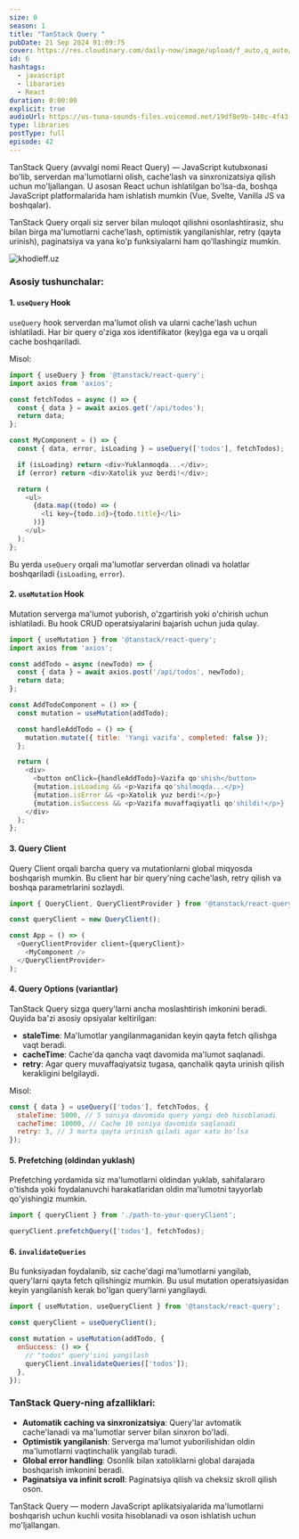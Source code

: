 ```yaml
---
size: 0
season: 1
title: "TanStack Query "
pubDate: 21 Sep 2024 01:09:75
cover: https://res.cloudinary.com/daily-now/image/upload/f_auto,q_auto/v1/posts/9f63eb7e3f432cc6c8d75d28d60494be?_a=AQAEufR
id: 6
hashtags:
  - javascript
  - libararies
  - React
duration: 0:00:00
explicit: true
audioUrl: https://us-tuna-sounds-files.voicemod.net/19df8e9b-140c-4f43-8c0e-09c162821765-1658350707858.mp3
type: libraries
postType: full
episode: 42
---
```

TanStack Query (avvalgi nomi React Query) — JavaScript kutubxonasi bo'lib, serverdan ma'lumotlarni olish, cache'lash va sinxronizatsiya qilish uchun mo'ljallangan. U asosan React uchun ishlatilgan bo'lsa-da, boshqa JavaScript platformalarida ham ishlatish mumkin (Vue, Svelte, Vanilla JS va boshqalar).

TanStack Query orqali siz server bilan muloqot qilishni osonlashtirasiz, shu bilan birga ma'lumotlarni cache'lash, optimistik yangilanishlar, retry (qayta urinish), paginatsiya va yana ko'p funksiyalarni ham qo'llashingiz mumkin.



![khodieff.uz](https://i.ytimg.com/vi/lVLz_ASqAio/maxresdefault.jpg "RTK , khodieff.uz")

### Asosiy tushunchalar:



#### 1. `useQuery` Hook

`useQuery` hook serverdan ma'lumot olish va ularni cache'lash uchun ishlatiladi. Har bir query o'ziga xos identifikator (key)ga ega va u orqali cache boshqariladi.

Misol:

```javascript
import { useQuery } from '@tanstack/react-query';
import axios from 'axios';

const fetchTodos = async () => {
  const { data } = await axios.get('/api/todos');
  return data;
};

const MyComponent = () => {
  const { data, error, isLoading } = useQuery(['todos'], fetchTodos);

  if (isLoading) return <div>Yuklanmoqda...</div>;
  if (error) return <div>Xatolik yuz berdi!</div>;

  return (
    <ul>
      {data.map((todo) => (
        <li key={todo.id}>{todo.title}</li>
      ))}
    </ul>
  );
};
```

Bu yerda `useQuery` orqali ma'lumotlar serverdan olinadi va holatlar boshqariladi (`isLoading`, `error`).

#### 2. `useMutation` Hook

Mutation serverga ma'lumot yuborish, o'zgartirish yoki o'chirish uchun ishlatiladi. Bu hook CRUD operatsiyalarini bajarish uchun juda qulay.

```javascript
import { useMutation } from '@tanstack/react-query';
import axios from 'axios';

const addTodo = async (newTodo) => {
  const { data } = await axios.post('/api/todos', newTodo);
  return data;
};

const AddTodoComponent = () => {
  const mutation = useMutation(addTodo);

  const handleAddTodo = () => {
    mutation.mutate({ title: 'Yangi vazifa', completed: false });
  };

  return (
    <div>
      <button onClick={handleAddTodo}>Vazifa qo'shish</button>
      {mutation.isLoading && <p>Vazifa qo'shilmoqda...</p>}
      {mutation.isError && <p>Xatolik yuz berdi!</p>}
      {mutation.isSuccess && <p>Vazifa muvaffaqiyatli qo'shildi!</p>}
    </div>
  );
};
```

#### 3. Query Client

Query Client orqali barcha query va mutationlarni global miqyosda boshqarish mumkin. Bu client har bir query'ning cache'lash, retry qilish va boshqa parametrlarini sozlaydi.

```javascript
import { QueryClient, QueryClientProvider } from '@tanstack/react-query';

const queryClient = new QueryClient();

const App = () => (
  <QueryClientProvider client={queryClient}>
    <MyComponent />
  </QueryClientProvider>
);
```

#### 4. Query Options (variantlar)

TanStack Query sizga query'larni ancha moslashtirish imkonini beradi. Quyida ba'zi asosiy opsiyalar keltirilgan:

* **staleTime**: Ma'lumotlar yangilanmaganidan keyin qayta fetch qilishga vaqt beradi.
* **cacheTime**: Cache'da qancha vaqt davomida ma'lumot saqlanadi.
* **retry**: Agar query muvaffaqiyatsiz tugasa, qanchalik qayta urinish qilish kerakligini belgilaydi.

Misol:

```javascript
const { data } = useQuery(['todos'], fetchTodos, {
  staleTime: 5000, // 5 soniya davomida query yangi deb hisoblanadi
  cacheTime: 10000, // Cache 10 soniya davomida saqlanadi
  retry: 3, // 3 marta qayta urinish qiladi agar xato bo'lsa
});
```

#### 5. Prefetching (oldindan yuklash)

Prefetching yordamida siz ma'lumotlarni oldindan yuklab, sahifalararo o'tishda yoki foydalanuvchi harakatlaridan oldin ma'lumotni tayyorlab qo'yishingiz mumkin.

```javascript
import { queryClient } from './path-to-your-queryClient';

queryClient.prefetchQuery(['todos'], fetchTodos);
```

#### 6. `invalidateQueries`

Bu funksiyadan foydalanib, siz cache'dagi ma'lumotlarni yangilab, query'larni qayta fetch qilishingiz mumkin. Bu usul mutation operatsiyasidan keyin yangilanish kerak bo'lgan query'larni yangilaydi.

```javascript
import { useMutation, useQueryClient } from '@tanstack/react-query';

const queryClient = useQueryClient();

const mutation = useMutation(addTodo, {
  onSuccess: () => {
    // "todos" query'sini yangilash
    queryClient.invalidateQueries(['todos']);
  },
});
```

### TanStack Query-ning afzalliklari:

* **Automatik caching va sinxronizatsiya**: Query'lar avtomatik cache'lanadi va ma'lumotlar server bilan sinxron bo'ladi.
* **Optimistik yangilanish**: Serverga ma'lumot yuborilishidan oldin ma'lumotlarni vaqtinchalik yangilab turadi.
* **Global error handling**: Osonlik bilan xatoliklarni global darajada boshqarish imkonini beradi.
* **Paginatsiya va infinit scroll**: Paginatsiya qilish va cheksiz skroll qilish oson.

TanStack Query — modern JavaScript aplikatsiyalarida ma'lumotlarni boshqarish uchun kuchli vosita hisoblanadi va oson ishlatish uchun mo'ljallangan.